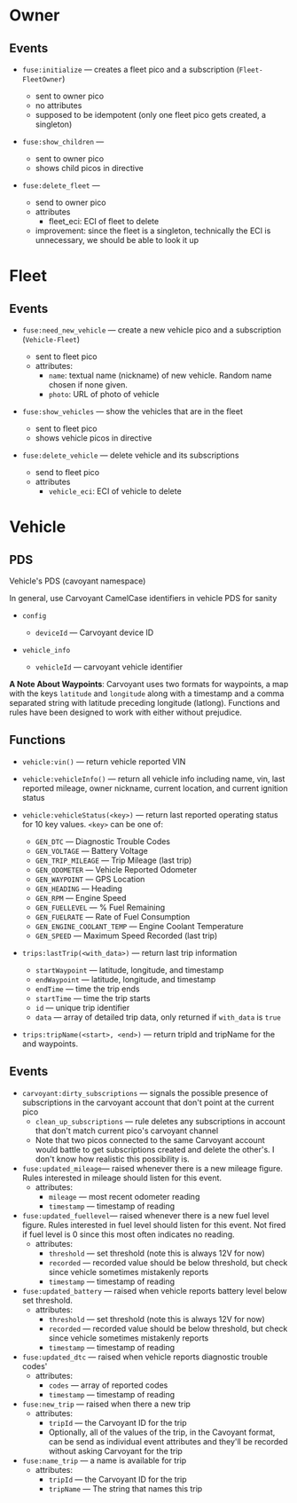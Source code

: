 

# Owner

## Events

- ```fuse:initialize``` &mdash; creates a fleet pico and a subscription (```Fleet-FleetOwner```)
    - sent to owner pico
	- no attributes
	- supposed to be idempotent (only one fleet pico gets created, a singleton)

- ```fuse:show_children``` &mdash;
    - sent to owner pico
    - shows child picos in directive

- ```fuse:delete_fleet``` &mdash;
    - send to owner pico
	- attributes
	    - fleet_eci: ECI of fleet to delete
    - improvement: since the fleet is a singleton, technically the ECI is unnecessary, we should be able to look it up

# Fleet

## Events

- ```fuse:need_new_vehicle``` &mdash; create a new vehicle pico and a subscription (```Vehicle-Fleet```)
    - sent to fleet pico
	- attributes:
	     - ```name```: textual name (nickname) of new vehicle. Random name chosen if none given.
		 - ```photo```: URL of photo of vehicle
		 
- ```fuse:show_vehicles``` &mdash; show the vehicles that are in the fleet
    - sent to fleet pico
    - shows vehicle picos in directive
	
- ```fuse:delete_vehicle``` &mdash; delete vehicle and its subscriptions
    - send to fleet pico
	- attributes
	    - ```vehicle_eci```: ECI of vehicle to delete

# Vehicle

## PDS

Vehicle's PDS (cavoyant namespace)

In general, use Carvoyant CamelCase identifiers in vehicle PDS for sanity

- ```config```
    - ```deviceId``` &mdash; Carvoyant device ID

- ```vehicle_info```
    - ```vehicleId``` &mdash; carvoyant vehicle identifier

__A Note About Waypoints__: Carvoyant uses two formats for waypoints, a map with the keys ```latitude``` and ```longitude``` along with a timestamp and a comma separated string with latitude preceding longitude (latlong). Functions and rules have been designed to work with either without prejudice. 

## Functions

- ```vehicle:vin()``` &mdash; return vehicle reported VIN
- ```vehicle:vehicleInfo()``` &mdash; return all vehicle info including name, vin, last reported mileage, owner nickname, current location, and current ignition status
- ```vehicle:vehicleStatus(<key>)``` &mdash; return last reported operating status for 10 key values. ```<key>``` can be one of:
    - ```GEN_DTC``` &mdash;  Diagnostic Trouble Codes
	- ```GEN_VOLTAGE``` &mdash;  Battery Voltage
	- ```GEN_TRIP_MILEAGE``` &mdash;  Trip Mileage (last trip)
	- ```GEN_ODOMETER``` &mdash;  Vehicle Reported Odometer
	- ```GEN_WAYPOINT``` &mdash;  GPS Location
	- ```GEN_HEADING``` &mdash;  Heading
	- ```GEN_RPM``` &mdash;  Engine Speed
	- ```GEN_FUELLEVEL``` &mdash;  % Fuel Remaining
	- ```GEN_FUELRATE``` &mdash;  Rate of Fuel Consumption
	- ```GEN_ENGINE_COOLANT_TEMP``` &mdash;  Engine Coolant Temperature
	- ```GEN_SPEED``` &mdash;  Maximum Speed Recorded (last trip)


- ```trips:lastTrip(<with_data>)``` &mdash; return last trip information
    - ```startWaypoint``` &mdash; latitude, longitude, and timestamp
	- ```endWaypoint``` &mdash; latitude, longitude, and timestamp
    - ```endTime``` &mdash; time the trip ends
	- ```startTime``` &mdash; time the trip starts
    - ```id``` &mdash; unique trip identifier
    - ```data``` &mdash; array of detailed trip data, only returned if ```with_data``` is ```true```
- ```trips:tripName(<start>, <end>)``` &mdash; return tripId and tripName for the <start> and <end> waypoints.


## Events

- ```carvoyant:dirty_subscriptions``` &mdash; signals the possible presence of subscriptions in the carvoyant account that don't point at the current pico
    - ```clean_up_subscriptions``` &mdash; rule deletes any subscriptions in account that don't match current pico's carvoyant channel
	- Note that two picos connected to the same Carvoyant account would battle to get subscriptions created and delete the other's. I don't know how realistic this possibility is. 
- ```fuse:updated_mileage```&mdash; raised whenever there is a new mileage figure.  Rules interested in mileage should listen for this event.
    - attributes:
	    - ```mileage``` &mdash; most recent odometer reading
		- ```timestamp``` &mdash; timestamp of reading
- ```fuse:updated_fuellevel```&mdash; raised whenever there is a new fuel level figure.  Rules interested in fuel level should listen for this event. Not fired if fuel level is 0 since this most often indicates no reading. 
    - attributes:
	    - ```threshold``` &mdash; set threshold (note this is always 12V for now)
		- ```recorded``` &mdash; recorded value should be below threshold, but check since vehicle sometimes mistakenly reports
		- ```timestamp``` &mdash; timestamp of reading
- ```fuse:updated_battery``` &mdash; raised when vehicle reports battery level below set threshold.
    - attributes:
	    - ```threshold``` &mdash; set threshold (note this is always 12V for now)
		- ```recorded``` &mdash; recorded value should be below threshold, but check since vehicle sometimes mistakenly reports
		- ```timestamp``` &mdash; timestamp of reading
- ```fuse:updated_dtc``` &mdash; raised when vehicle reports diagnostic trouble codes'
    - attributes:
	    - ```codes``` &mdash; array of reported codes
		- ```timestamp``` &mdash; timestamp of reading
- ```fuse:new_trip``` &mdash; raised when there a new trip
    - attributes:
	    - ```tripId``` &mdash; the Carvoyant ID for the trip
		- Optionally, all of the values of the trip, in the Cavoyant format, can be send as individual event attributes and they'll be recorded without asking Carvoyant for the trip
- ```fuse:name_trip``` &mdash; a name is available for trip
    - attributes:
	    - ```tripId``` &mdash; the Carvoyant ID for the trip
	    - ```tripName``` &mdash; The string that names this trip

